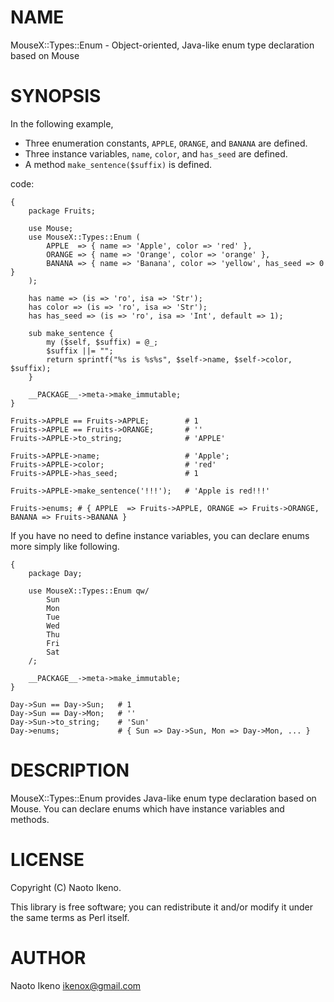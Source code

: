 # NAME

MouseX::Types::Enum - Object-oriented, Java-like enum type declaration based on Mouse

# SYNOPSIS

In the following example,

- Three enumeration constants, `APPLE`, `ORANGE`, and `BANANA` are defined.
- Three instance variables, `name`, `color`, and `has_seed` are defined.
- A method `make_sentence($suffix)` is defined.

code:

    {
        package Fruits;

        use Mouse;
        use MouseX::Types::Enum (
            APPLE  => { name => 'Apple', color => 'red' },
            ORANGE => { name => 'Orange', color => 'orange' },
            BANANA => { name => 'Banana', color => 'yellow', has_seed => 0 }
        );

        has name => (is => 'ro', isa => 'Str');
        has color => (is => 'ro', isa => 'Str');
        has has_seed => (is => 'ro', isa => 'Int', default => 1);

        sub make_sentence {
            my ($self, $suffix) = @_;
            $suffix ||= "";
            return sprintf("%s is %s%s", $self->name, $self->color, $suffix);
        }

        __PACKAGE__->meta->make_immutable;
    }

    Fruits->APPLE == Fruits->APPLE;        # 1
    Fruits->APPLE == Fruits->ORANGE;       # ''
    Fruits->APPLE->to_string;              # 'APPLE'

    Fruits->APPLE->name;                   # 'Apple';
    Fruits->APPLE->color;                  # 'red'
    Fruits->APPLE->has_seed;               # 1

    Fruits->APPLE->make_sentence('!!!');   # 'Apple is red!!!'

    Fruits->enums; # { APPLE  => Fruits->APPLE, ORANGE => Fruits->ORANGE, BANANA => Fruits->BANANA }

If you have no need to define instance variables, you can declare enums more simply like following.

    {
        package Day;

        use MouseX::Types::Enum qw/
            Sun
            Mon
            Tue
            Wed
            Thu
            Fri
            Sat
        /;

        __PACKAGE__->meta->make_immutable;
    }

    Day->Sun == Day->Sun;   # 1
    Day->Sun == Day->Mon;   # ''
    Day->Sun->to_string;    # 'Sun'
    Day->enums;             # { Sun => Day->Sun, Mon => Day->Mon, ... }

# DESCRIPTION

MouseX::Types::Enum provides Java-like enum type declaration based on Mouse.
You can declare enums which have instance variables and methods.

# LICENSE

Copyright (C) Naoto Ikeno.

This library is free software; you can redistribute it and/or modify
it under the same terms as Perl itself.

# AUTHOR

Naoto Ikeno <ikenox@gmail.com>
